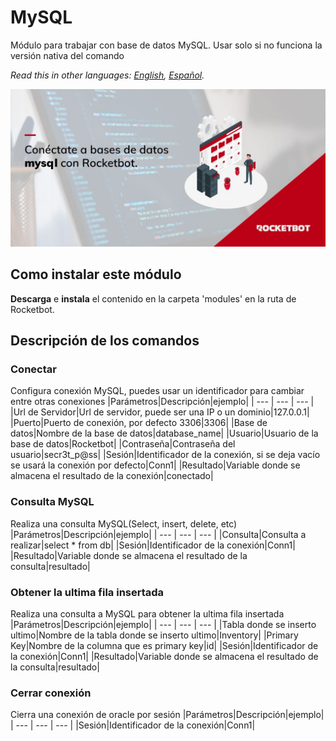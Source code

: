 # MySQL
  
Módulo para trabajar con base de datos MySQL. Usar solo si no funciona la versión nativa del comando  

*Read this in other languages: [English](Manual_mysql.md), [Español](Manual_mysql.es.md).*
  
![banner](imgs/Banner_mysql.png)
## Como instalar este módulo
  
__Descarga__ e __instala__ el contenido en la carpeta 'modules' en la ruta de Rocketbot.  



## Descripción de los comandos

### Conectar
  
Configura conexión MySQL, puedes usar un identificador para cambiar entre otras conexiones
|Parámetros|Descripción|ejemplo|
| --- | --- | --- |
|Url de Servidor|Url de servidor, puede ser una IP o un dominio|127.0.0.1|
|Puerto|Puerto de conexión, por defecto 3306|3306|
|Base de datos|Nombre de la base de datos|database_name|
|Usuario|Usuario de la base de datos|Rocketbot|
|Contraseña|Contraseña del usuario|secr3t_p@ss|
|Sesión|Identificador de la conexión, si se deja vacío se usará la conexión por defecto|Conn1|
|Resultado|Variable donde se almacena el resultado de la conexión|conectado|

### Consulta MySQL
  
Realiza una consulta MySQL(Select, insert, delete, etc)
|Parámetros|Descripción|ejemplo|
| --- | --- | --- |
|Consulta|Consulta a realizar|select * from db|
|Sesión|Identificador de la conexión|Conn1|
|Resultado|Variable donde se almacena el resultado de la consulta|resultado|

### Obtener la ultima fila insertada
  
Realiza una consulta a MySQL para obtener la ultima fila insertada
|Parámetros|Descripción|ejemplo|
| --- | --- | --- |
|Tabla donde se inserto ultimo|Nombre de la tabla donde se inserto ultimo|Inventory|
|Primary Key|Nombre de la columna que es primary key|id|
|Sesión|Identificador de la conexión|Conn1|
|Resultado|Variable donde se almacena el resultado de la consulta|resultado|

### Cerrar conexión
  
Cierra una conexión de oracle por sesión
|Parámetros|Descripción|ejemplo|
| --- | --- | --- |
|Sesión|Identificador de la conexión|Conn1|
